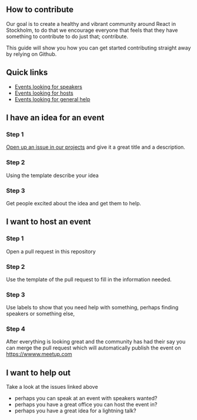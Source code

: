 ## How to contribute
Our goal is to create a healthy and vibrant community around React in Stockholm,
to do that we encourage everyone that feels that they have something to contribute
to do just that; contribute.

This guide will show you how you can get started contributing straight away by relying
on Github.

## Quick links
* [Events looking for speakers](https://github.com/stockholm-react-js/meetups/labels/Help%20Needed) 
* [Events looking for hosts](https://github.com/stockholm-react-js/meetups/labels/Looking%20For%20A%20Host)
* [Events looking for general help](https://github.com/stockholm-react-js/meetups/labels/Help%20Needed)

## I have an idea for an event
### Step 1
[Open up an issue in our projects](https://github.com/stockholm-react-js/meetups/issues/new?title=New+Event+Idea&projects=stockholm-react-js/meetups/1) 
and give it a great title and a description.

### Step 2
Using the template describe your idea

### Step 3
Get people excited about the idea and get them to help.

## I want to host an event
### Step 1
Open a pull request in this repository

### Step 2
Use the template of the pull request to fill in the information needed.

### Step 3
Use labels to show that you need help with something, perhaps finding
speakers or something else,

### Step 4
After everything is looking great and the community has had their say
you can merge the pull request which will automatically publish the event
on https://wwww.meetup.com

## I want to help out 
Take a look at the issues linked above
* perhaps you can speak at an event with speakers wanted?
* perhaps you have a great office you can host the event in?
* perhaps you have a great idea for a lightning talk?

